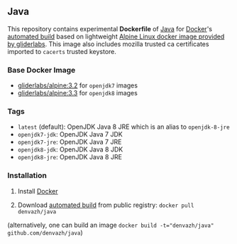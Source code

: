 ## Java

This repository contains experimental **Dockerfile** of [Java](https://www.java.com/) for [Docker](https://www.docker.com/)'s [automated build](https://registry.hub.docker.com/u/denvazh/java/) based on lightweight [Alpine Linux docker image provided by gliderlabs](https://registry.hub.docker.com/u/gliderlabs/alpine/). This image also includes mozilla trusted ca certificates imported to `cacerts` trusted keystore.

### Base Docker Image

* [gliderlabs/alpine:3.2](https://registry.hub.docker.com/u/gliderlabs/alpine/) for `openjdk7` images
* [gliderlabs/alpine:3.3](https://registry.hub.docker.com/u/gliderlabs/alpine/) for `openjdk8` images

### Tags

* `latest` (default): OpenJDK Java 8 JRE which is an alias to `openjdk-8-jre`
* `openjdk7-jdk`: OpenJDK Java 7 JDK
* `openjdk7-jre`: OpenJDK Java 7 JRE
* `openjdk8-jdk`: OpenJDK Java 8 JDK
* `openjdk8-jre`: OpenJDK Java 8 JRE

### Installation

1. Install [Docker](https://www.docker.com/)

2. Download [automated build](https://hub.docker.com/u/denvazh/java) from public registry: `docker pull denvazh/java`
  
  (alternatively, one can build an image `docker build -t="denvazh/java" github.com/denvazh/java`)
